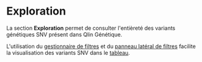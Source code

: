 # Exploration

La section **Exploration** permet de consulter l'entièreté des variants génétiques SNV présent dans Qlin Génétique.

L'utilisation du [gestionnaire de filtres](/fr/qlin_genetic/_filter_manager/filter_manager.md) et du [panneau latéral de filtres](/fr/qlin_genetic/filter_panel/filter_panel.md) facilite la visualisation des variants SNV dans le [tableau](/fr/qlin_genetic/tables/tables.md).